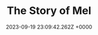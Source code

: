 ---
title: "The Story of Mel"
link: "http://www.catb.org/jargon/html/story-of-mel.html"
date: "2023-09-19 23:09:42.262Z +0000"
description: 
category: "web"
---